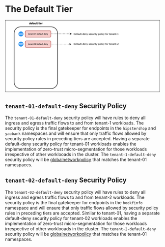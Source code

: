 # The Default Tier

![default-tier](images/default-tier.png)

## `tenant-01-default-deny` Security Policy

The `tenant-01-default-deny` security policy will have rules to deny all ingress and egress traffic flows to and from tenant-1 workloads. The security policy is the final gatekeeper for endpoints in the `hipstershop` and `yaobank` namespaces and will ensure that only traffic flows allowed by security policy rules in preceding tiers are accepted. Having a separate default-deny security policy for tenant-01 workloads enables the implementation of zero-trust micro-segmentation for those workloads irrespective of other worklooads in the cluster. The `tenant-1-default-deny` security policy will be [globalnetworkpolicy](https://docs.tigera.io/reference/resources/globalnetworkpolicy) that matches the tenant-01 namespaces.

## `tenant-02-default-deny` Security Policy


The `tenant-02-default-deny` security policy will have rules to deny all ingress and egress traffic flows to and from tenant-2 workloads. The security policy is the final gatekeeper for endpoints in the `bookfinfo` namespace and will ensure that only traffic flows allowed by security policy rules in preceding tiers are accepted. Similar to tenant-01, having a separate default-deny security policy for tenant-02 workloads enables the implementation of zero-trust micro-segmentation for those workloads irrespective of other worklooads in the cluster. The `tenant-2-default-deny` security policy will be [globalnetworkpolicy](https://docs.tigera.io/reference/resources/globalnetworkpolicy) that matches the tenant-01 namespaces.

